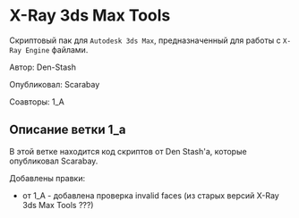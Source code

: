 # X-Ray 3ds Max Tools

Скриптовый пак для `Autodesk 3ds Max`, предназначенный для работы с `X-Ray Engine` файлами.

Автор: Den-Stash

Опубликовал: Scarabay

Соавторы: 1_A

## Описание ветки 1_a

В этой ветке находится код скриптов от Den Stash'а, которые опубликовал Scarabay.

Добавлены правки:

 - от 1_A - добавлена проверка invalid faces (из старых версий X-Ray 3ds Max Tools ???)
